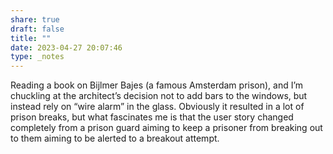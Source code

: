 ```yaml
---
share: true
draft: false
title: ""
date: 2023-04-27 20:07:46
type: _notes
---
```


Reading a book on Bijlmer Bajes (a famous Amsterdam prison), and I’m chuckling at the architect’s decision not to add bars to the windows, but instead rely on “wire alarm” in the glass. Obviously it resulted in a lot of prison breaks, but what fascinates me is that the user story changed completely from a prison guard aiming to keep a prisoner from breaking out to them aiming to be alerted to a breakout attempt.
